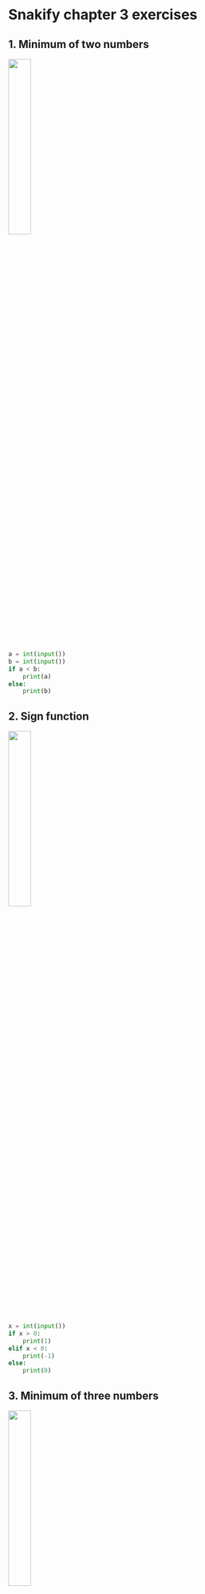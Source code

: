 # Snakify chapter 3 exercises

## 1. Minimum of two numbers
<img src="images/minimum_of_two.png" width="30%">

```.py
a = int(input())
b = int(input())
if a < b:
    print(a)
else:
    print(b)
```

## 2. Sign function
<img src="images/sign_func.png" width="30%">

```.py
x = int(input())
if x > 0:
    print(1)
elif x < 0:
    print(-1)
else:
    print(0)
```

## 3. Minimum of three numbers
<img src="images/minimum_of_three.png" width="30%">

```.py
a = int(input())
b = int(input())
c = int(input())
if a < b and a < c:
    print(a)
elif b < a and b < c:
    print(b)
else:
    print(c)
```

## 4. Equal numbers
<img src="images/equal_numbers.png" width="30%">

```.py
a = int(input())
b = int(input())
c = int(input())
if a == b and b == c:
    print(3)
elif a == b or a == c or b == c:
    print(2)
else:
    print(0)
```

# 5. Rook move
<img src="images/rook_move.png" width="30%">

```.py
c1 = int(input())
r1 = int(input())
c2 = int(input())
r2 = int(input())
if y1 != y2 and x1 != x2:
    print("NO")
else:
    print("YES")
```

# 6. Chess board - same color
<img src="images/chess_board.png" width="30%">

```.py
c1 = int(input())
r1 = int(input())
c2 = int(input())
r2 = int(input())
if (c1 + c2) % 2 == (r1 + r2) % 2:
    print("YES")
else:
    print("NO")
```

# 7. King move 
<img src="images/king_move.png" width="30%">

```.py
c1 = int(input())
r1 = int(input())
c2 = int(input())
r2 = int(input())
if abs(c1-c2) <= 1 and abs(r1-r2) <= 1:
    print("YES")
else:
    print("NO")
```

# 8. Bishop move
<img src="images/bishop_move.png" width="30%">

```.py
c1 = int(input())
r1 = int(input())
c2 = int(input())
r2 = int(input())
if abs(c1-c2) == abs(r1-r2):
    print("YES")
else:
    print("NO")
```

# 9. Queen move
<img src="images/queen_move.png" width="30%">

```.py
c1 = int(input())
r1 = int(input())
c2 = int(input())
r2 = int(input())
if abs(c1-c2) == abs(r1-r2) or c1 == c2 or r1 == r2:
    print("YES")
else:
    print("NO")
```

# 10. Knight move
<img src="images/knight_move.png" width="30%">

```.py
c1 = int(input())
r1 = int(input())
c2 = int(input())
r2 = int(input())
if abs(c1-c2) + abs(r1-r2) == 3 and c1-c2 != 0 and r1-r2 != 0:
    print("YES")
else:
    print("NO")
```

# 11. Chocolate bar 
<img src="choco_bar.png" width="30%">

```.py
```

# 12. Leap year
<img src="leap_year.png" width="30%">

```.py
year = int(input())
if year % 4 == 0 and year % 100 != 0 or year % 400 == 0:
    print("LEAP")
else:
    print("COMMON")
```
